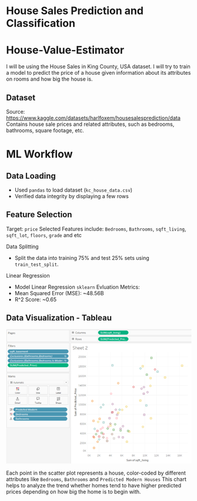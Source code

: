 
# House Sales Prediction and Classification
# House-Value-Estimator
I will be using the House Sales in King County, USA dataset. I will try to train a model to predict the price of a house given information about its attributes on rooms and how big the house is.

## Dataset
Source: https://www.kaggle.com/datasets/harlfoxem/housesalesprediction/data
Contains house sale prices and related attributes, such as bedrooms, bathrooms, square footage, etc.

# ML Workflow
## Data Loading
- Used ```pandas``` to load dataset (```kc_house_data.csv```)
- Verified data integrity by displaying a few rows

## Feature Selection

Target: ```price```
Selected Features include: ```Bedrooms```, ```Bathrooms```, ```sqft_living```, ```sqft_lot```, ```floors```, ```grade``` and etc

Data Splitting
- Split the data into training 75% and test 25% sets using ```train_test_split```.

Linear Regression 
- Model Linear Regression ```sklearn```
Evluation Metrics:
- Mean Squared Error (MSE): ~48.56B
- R^2 Score: ~0.65

## Data Visualization - Tableau

![alt text](image.png)

Each point in the scatter plot represents a house, color-coded by different attributes like ```Bedrooms```, ```Bathrooms``` and ```Predicted Modern Houses``` This chart helps to analyze the trend whether homes tend to have higher predicted prices depending on how big the home is to begin with.